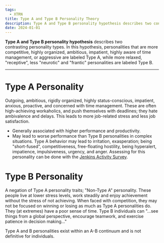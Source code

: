 ```yaml
---
tags:
  - XTRN
title: Type A and Type B Personality Theory
description: Type A and Type B personality hypothesis describes two contrasting personality types. In this hypothesis, personalities that are more competitive, highly organized, ambitious, impatient, highly aware of time management, or aggressive are labeled Type A, while more relaxed, "receptive", less "neurotic" and "frantic" personalities are labeled Type B.
date: 2024-01-01
---
```

**Type A and Type B personality hypothesis** describes two contrasting personality types. In this hypothesis, personalities that are more competitive, highly organized, ambitious, impatient, highly aware of time management, or aggressive are labeled Type A, while more relaxed, "receptive", less "neurotic" and "frantic" personalities are labeled Type B.
___
# Type A Personality
Outgoing, ambitious, rigidly organized, highly status-conscious, impatient, anxious, proactive, and concerned with time management. These are often high-achieving workaholics, and push themselves with deadlines; they hate ambivalence and delays. This leads to more job-related stress and less job satisfaction.
- Generally associated with higher performance and productivity.
- May lead to worse performance than Type B personalities in complex situations.
Type A behavior may lead to irritation, exasperation; being "short-fused", competitiveness, free-floating hostility, being hyperalert, impatience, impulsiveness, urgency, and anger. Assessing for this personality can be done with the [Jenkins Activity Survey](https://en.wikipedia.org/wiki/Jenkins_activity_survey).
# Type B Personality
A negation of Type A personality traits; "Non-Type A" personality. These people live at lower stress levels, work steadily and enjoy achievement without the stress of not achieving. When faced with competition, they may not be focused on winning or losing as much as Type A personalities do. They (at extremes) have a poor sense of time. Type B individuals can "...see things from a global perspective, encourage teamwork, and exercise patience in decision making..."

Type A and B personalities exist within an A-B continuum and is not definitive for individuals.